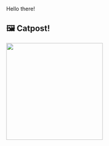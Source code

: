 Hello there!



## 🖼️ Catpost!

<sub>
    <img src="https://cdn2.thecatapi.com/images/MTk0NDYwNw.jpg" height="256">
</sub>

